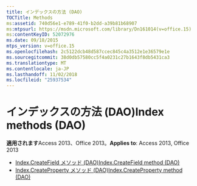 ```yaml
---
title: インデックスの方法 (DAO)
TOCTitle: Methods
ms:assetid: 740d56e1-e789-41f0-b2dd-a39b81b68907
ms:mtpsurl: https://msdn.microsoft.com/library/Dn161014(v=office.15)
ms:contentKeyID: 52072976
ms.date: 09/18/2015
mtps_version: v=office.15
ms.openlocfilehash: 2c5122dcb48d587ccec845c4a3512e1e36579e1e
ms.sourcegitcommit: 38d0db57580cc5f4a0231c27b1643f8db5431ca3
ms.translationtype: MT
ms.contentlocale: ja-JP
ms.lasthandoff: 11/02/2018
ms.locfileid: "25937534"
---
```

# <a name="index-methods-dao"></a><span data-ttu-id="80f95-102">インデックスの方法 (DAO)</span><span class="sxs-lookup"><span data-stu-id="80f95-102">Index methods (DAO)</span></span>

<span data-ttu-id="80f95-103">**適用されます**Access 2013、Office 2013。</span><span class="sxs-lookup"><span data-stu-id="80f95-103">**Applies to**: Access 2013, Office 2013</span></span>

- [<span data-ttu-id="80f95-104">Index.CreateField メソッド (DAO)</span><span class="sxs-lookup"><span data-stu-id="80f95-104">Index.CreateField method (DAO)</span></span>](index-createfield-method-dao.md)
- [<span data-ttu-id="80f95-105">Index.CreateProperty メソッド (DAO)</span><span class="sxs-lookup"><span data-stu-id="80f95-105">Index.CreateProperty method (DAO)</span></span>](index-createproperty-method-dao.md)

